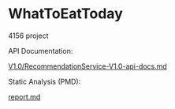 # WhatToEatToday
4156 project

API Documentation:

[V1.0/RecommendationService-V1.0-api-docs.md](V1.0/RecommendationService-V1.0-api-docs.md)

Static Analysis (PMD):

[report.md](report.md)